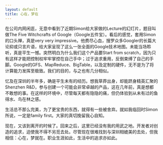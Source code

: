 ```yaml
---
layout: default
title: 心在，梦在
---
```

在公司内网闲逛，无意中看到了近期Simon给大家做的Lecture的幻灯片，题目叫做The Five Witchcrafts of Google（Google五件宝）。看后的感觉，套用Simon的口头禅，真是very very impressive。他费尽心血，搜罗众多Googler的长篇大论抑或只言片语，给大家呈现了这么一张全面的Google技术地图。未能当场聆听，真是平生一憾。突然明白为什么我们这个产品要Start from scratch，因为只有这样才能把控制权牢牢掌控在自己手中；过于追求重用，反倒束缚了自己的手脚。Google的GFS、MapReduce、BigTable，以及定制的硬件，无不是为了将计算能力发挥至极致。我们的目的，与之也有几分相似。

忆及在深圳的半年多，确是平生未有的经历。想我草莽出身，却能跻身精英汇聚的Shenzhen R&D，参与创建一个可能会非常卓越的产品，这在几年前，真是想都不敢想的事。在这样的环境中，尽管每天都有隐隐的痛，但仍体验到从未有过的鱼得水、鸟在林之感。

生活总不那么完美，为了更宝贵的东西，就得有一些被舍弃。就如我临回时Simon所说，一定是family first。大家的真切挽留我心自知。

现在，又该到离开的时候了。回来之后，这里已经没有我的用武之地。开发者对创造的追求，迫使我不得不另觅去处。尽管现在很难找到与深圳相媲美的去处，但我相信：心在，梦就在。职业生涯如此，生活中的追求亦如此。

